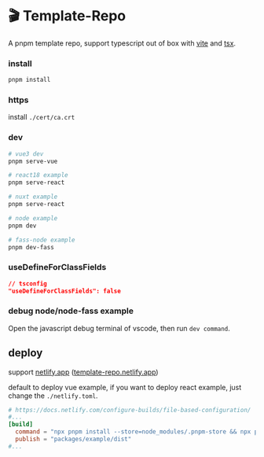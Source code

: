 # 🎬 Template-Repo

A pnpm template repo, support typescript out of box with [vite](https://github.com/vitejs/vite) and [tsx](https://github.com/esbuild-kit/tsx).

### install

```sh
pnpm install
```

### https

install `./cert/ca.crt`

### dev

```sh
# vue3 dev
pnpm serve-vue

# react18 example
pnpm serve-react

# nuxt example
pnpm serve-react

# node example
pnpm dev

# fass-node example
pnpm dev-fass
```

### useDefineForClassFields
```json
// tsconfig
"useDefineForClassFields": false
```

### debug node/node-fass example

Open the javascript debug terminal of vscode, then run `dev command`.

## deploy

support [netlify.app](https://netlify.app) ([template-repo.netlify.app](https://template-repo.netlify.app))

default to deploy vue example, if you want to deploy react example, just change the `./netlify.toml`.

```toml
# https://docs.netlify.com/configure-builds/file-based-configuration/
#...
[build]
  command = "npx pnpm install --store=node_modules/.pnpm-store && npx pnpm build"
  publish = "packages/example/dist"
#...
```
